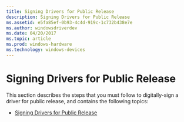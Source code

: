 ```yaml
---
title: Signing Drivers for Public Release
description: Signing Drivers for Public Release
ms.assetid: e5fa85ef-0b93-4c4d-919c-1c732b438e7e
ms.author: windowsdriverdev
ms.date: 04/20/2017
ms.topic: article
ms.prod: windows-hardware
ms.technology: windows-devices
---
```


# Signing Drivers for Public Release


This section describes the steps that you must follow to digitally-sign a driver for public release, and contains the following topics:

-   [Signing Drivers for Public Release](signing-drivers-for-public-release--windows-vista-and-later-.md)

 

 






